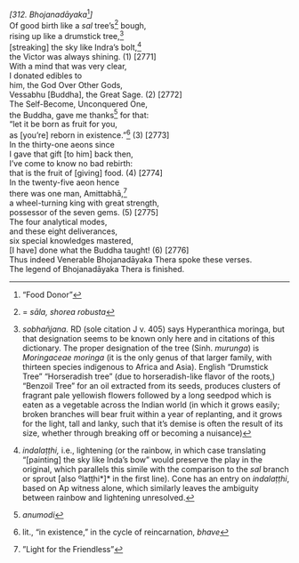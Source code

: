 *\[312. Bhojanadāyaka*[^1]*\]*  
Of good birth like a *sal* tree’s[^2] bough,  
rising up like a drumstick tree,[^3]  
\[streaking\] the sky like Indra’s bolt,[^4]  
the Victor was always shining. (1) \[2771\]  
With a mind that was very clear,  
I donated edibles to  
him, the God Over Other Gods,  
Vessabhu \[Buddha\], the Great Sage. (2) \[2772\]  
The Self-Become, Unconquered One,  
the Buddha, gave me thanks[^5] for that:  
“let it be born as fruit for you,  
as \[you’re\] reborn in existence.”[^6] (3) \[2773\]  
In the thirty-one aeons since  
I gave that gift \[to him\] back then,  
I’ve come to know no bad rebirth:  
that is the fruit of \[giving\] food. (4) \[2774\]  
In the twenty-five aeon hence  
there was one man, Amittabhā,[^7]  
a wheel-turning king with great strength,  
possessor of the seven gems. (5) \[2775\]  
The four analytical modes,  
and these eight deliverances,  
six special knowledges mastered,  
\[I have\] done what the Buddha taught! (6) \[2776\]  
Thus indeed Venerable Bhojanadāyaka Thera spoke these verses.  
The legend of Bhojanadāyaka Thera is finished.  
[^1]: “Food Donor”  
[^2]: = *sāla, shorea robusta*  
[^3]: *sobhañjana.* RD (sole citation J v. 405) says Hyperanthica
    moringa, but that designation seems to be known only here and in
    citations of this dictionary. The proper designation of the tree
    (Sinh. *murunga*) is *Moringaceae moringa* (it is the only genus of
    that larger family, with thirteen species indigenous to Africa and
    Asia). English “Drumstick Tree” “Horseradish tree” (due to
    horseradish-like flavor of the roots,) “Benzoil Tree” for an oil
    extracted from its seeds, produces clusters of fragrant pale
    yellowish flowers followed by a long seedpod which is eaten as a
    vegetable across the Indian world (in which it grows easily; broken
    branches will bear fruit within a year of replanting, and it grows
    for the light, tall and lanky, such that it’s demise is often the
    result of its size, whether through breaking off or becoming a
    nuisance)  
[^4]: *indalaṭṭhi,* i.e., lightening (or the rainbow, in which case
    translating “\[painting\] the sky like Inda’s bow” would preserve
    the play in the original, which parallels this simile with the
    comparison to the *sal* branch or sprout \[also ºlaṭṭhi*\]* in the
    first line). Cone has an entry on *indalaṭṭhi*, based on Ap witness
    alone, which similarly leaves the ambiguity between rainbow and
    lightening unresolved.  
[^5]: *anumodi*  
[^6]: lit., “in existence,” in the cycle of reincarnation, *bhave*  
[^7]: ”Light for the Friendless”
